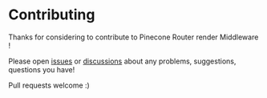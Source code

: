 # Contributing

Thanks for considering to contribute to Pinecone Router render Middleware !

Please open [issues](https://github.com/pinecone-router/middleware-render/issues) or [discussions](https://github.com/pinecone-router/middleware-render/discussions) about any problems, suggestions, questions you have!

Pull requests welcome :)